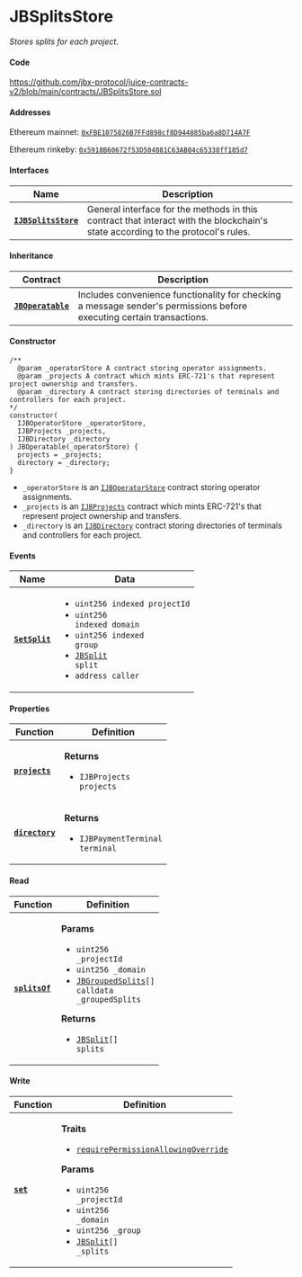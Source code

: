 # JBSplitsStore

_Stores splits for each project._


#### Code

https://github.com/jbx-protocol/juice-contracts-v2/blob/main/contracts/JBSplitsStore.sol

#### Addresses

Ethereum mainnet: [`0xFBE1075826B7FFd898cf8D944885ba6a8D714A7F`](https://etherscan.io/address/0xFBE1075826B7FFd898cf8D944885ba6a8D714A7F)

Ethereum rinkeby: [`0x5918B60672f53D504881C63AB04c65338ff185d7`](https://rinkeby.etherscan.io/address/0x5918B60672f53D504881C63AB04c65338ff185d7)

#### Interfaces

| Name                                                 | Description                                                                                                                              |
| ---------------------------------------------------- | ---------------------------------------------------------------------------------------------------------------------------------------- |
| [**`IJBSplitsStore`**](/protocol/api/interfaces/ijbsplitsstore.md) |General interface for the methods in this contract that interact with the blockchain's state according to the protocol's rules. |

#### Inheritance

| Contract                                                                     | Description                                                                                                           |
| ---------------------------------------------------------------------------- | --------------------------------------------------------------------------------------------------------------------- |
| [**`JBOperatable`**](/protocol/api/contracts/or-abstract/jboperatable/)                           | Includes convenience functionality for checking a message sender's permissions before executing certain transactions. |

#### Constructor

```
/** 
  @param _operatorStore A contract storing operator assignments.
  @param _projects A contract which mints ERC-721's that represent project ownership and transfers.
  @param _directory A contract storing directories of terminals and controllers for each project.
*/
constructor(
  IJBOperatorStore _operatorStore,
  IJBProjects _projects,
  IJBDirectory _directory
) JBOperatable(_operatorStore) {
  projects = _projects;
  directory = _directory;
}
```

* `_operatorStore` is an [`IJBOperatorStore`](/protocol/api/interfaces/ijboperatorstore.md) contract storing operator assignments.
* `_projects` is an [`IJBProjects`](/protocol/api/interfaces/ijbprojects.md) contract which mints ERC-721's that represent project ownership and transfers.
* `_directory` is an [`IJBDirectory`](/protocol/api/interfaces/ijbdirectory.md) contract storing directories of terminals and controllers for each project.

#### Events

| Name                                 | Data                                                                                                                                                                                                                 |
| ------------------------------------ | -------------------------------------------------------------------------------------------------------------------------------------------------------------------------------------------------------------------- |
| [**`SetSplit`**](/protocol/api/contracts/jbsplitsstore/events/setsplit.md) | <ul><li><code>uint256 indexed projectId</code></li><li><code>uint256 indexed domain</code></li><li><code>uint256 indexed group</code></li><li><code>[JBSplit](/protocol/api/data-structures/jbsplit.md) split</code></li><li><code>address caller</code></li></ul> |

#### Properties

| Function                                   | Definition                                                                         |
| ------------------------------------------ | ---------------------------------------------------------------------------------- |
| [**`projects`**](/protocol/api/contracts/jbsplitsstore/properties/projects.md)   | <p><strong>Returns</strong></p><ul><li><code>IJBProjects projects</code></li></ul> |
| [**`directory`**](/protocol/api/contracts/jbsplitsstore/properties/directory.md) | <p><strong>Returns</strong></p><ul><li><code>IJBPaymentTerminal terminal</code></li></ul> |

#### Read

| Function                           | Definition                                                                                                                                                                                                                                                                                         |
| ---------------------------------- | -------------------------------------------------------------------------------------------------------------------------------------------------------------------------------------------------------------------------------------------------------------------------------------------------- |
| [**`splitsOf`**](/protocol/api/contracts/jbsplitsstore/read/splitsof.md) | <p><strong>Params</strong></p><ul><li><code>uint256 _projectId</code></li><li><code>uint256 _domain</code></li><li><code>[JBGroupedSplits](/protocol/api/data-structures/jbgroupedsplits.md)[] calldata _groupedSplits</code></li></ul><p><strong>Returns</strong></p><ul><li><code>[JBSplit](/protocol/api/data-structures/jbsplit.md)[] splits</code></li></ul> |

#### Write

| Function                  | Definition                                                                                                                                                                                                                                                                                                                                                                      |
| ------------------------- | ------------------------------------------------------------------------------------------------------------------------------------------------------------------------------------------------------------------------------------------------------------------------------------------------------------------------------------------------------------------------------- |
| [**`set`**](/protocol/api/contracts/jbsplitsstore/write/set.md) | <p><strong>Traits</strong></p><ul><li><code>[requirePermissionAllowingOverride](/protocol/api/contracts/or-abstract/jboperatable/modifiers/requirepermissionallowingoverride.md)</code></li></ul><p><strong>Params</strong></p><ul><li><code>uint256 _projectId</code></li><li><code>uint256 _domain</code></li><li><code>uint256 _group</code></li><li><code>[JBSplit](/protocol/api/data-structures/jbsplit.md)[] _splits</code></li></ul> |

